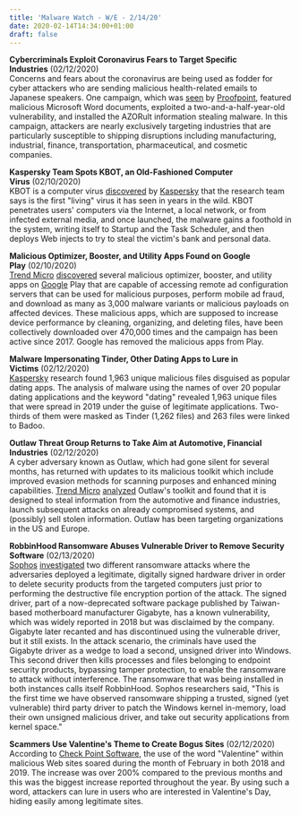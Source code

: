 ```yaml
---
title: 'Malware Watch - W/E - 2/14/20'
date: 2020-02-14T14:34:00+01:00
draft: false
---
```


**Cybercriminals Exploit Coronavirus Fears to Target Specific Industries** (02/12/2020)  
Concerns and fears about the coronavirus are being used as fodder for cyber attackers who are sending malicious health-related emails to Japanese speakers. One campaign, which was [seen](https://www.proofpoint.com/us/corporate-blog/post/coronavirus-themed-attacks-target-global-shipping-concerns) by [Proofpoint](http://www.proofpoint.com/), featured malicious Microsoft Word documents, exploited a two-and-a-half-year-old vulnerability, and installed the AZORult information stealing malware. In this campaign, attackers are nearly exclusively targeting industries that are particularly susceptible to shipping disruptions including manufacturing, industrial, finance, transportation, pharmaceutical, and cosmetic companies.

  

**Kaspersky Team Spots KBOT, an Old-Fashioned Computer Virus** (02/10/2020)  
KBOT is a computer virus [discovered](https://securelist.com/kbot-sometimes-they-come-back/96157/) by [Kaspersky](http://www.kaspersky.com/) that the research team says is the first "living" virus it has seen in years in the wild. KBOT penetrates users' computers via the Internet, a local network, or from infected external media, and once launched, the malware gains a foothold in the system, writing itself to Startup and the Task Scheduler, and then deploys Web injects to try to steal the victim's bank and personal data.

  

**Malicious Optimizer, Booster, and Utility Apps Found on Google Play** (02/10/2020)  
[Trend Micro](http://www.trendmicro.com/) [discovered](https://blog.trendmicro.com/trendlabs-security-intelligence/malicious-apps-on-google-play-communicate-with-trojans-install-malware-perform-mobile-ad-fraud/) several malicious optimizer, booster, and utility apps on [Google](http://www.google.com/) Play that are capable of accessing remote ad configuration servers that can be used for malicious purposes, perform mobile ad fraud, and download as many as 3,000 malware variants or malicious payloads on affected devices. These malicious apps, which are supposed to increase device performance by cleaning, organizing, and deleting files, have been collectively downloaded over 470,000 times and the campaign has been active since 2017. Google has removed the malicious apps from Play.

  

**Malware Impersonating Tinder, Other Dating Apps to Lure in Victims** (02/12/2020)  
[Kaspersky](http://www.kaspersky.com/) research found 1,963 unique malicious files disguised as popular dating apps. The analysis of malware using the names of over 20 popular dating applications and the keyword "dating" revealed 1,963 unique files that were spread in 2019 under the guise of legitimate applications. Two-thirds of them were masked as Tinder (1,262 files) and 263 files were linked to Badoo.

  

**Outlaw Threat Group Returns to Take Aim at Automotive, Financial Industries** (02/12/2020)  
A cyber adversary known as Outlaw, which had gone silent for several months, has returned with updates to its malicious toolkit which include improved evasion methods for scanning purposes and enhanced mining capabilities. [Trend Micro](http://www.trendmicro.com/) [analyzed](https://blog.trendmicro.com/trendlabs-security-intelligence/outlaw-updates-kit-to-kill-older-miner-versions-targets-more-systems/) Outlaw's toolkit and found that it is designed to steal information from the automotive and finance industries, launch subsequent attacks on already compromised systems, and (possibly) sell stolen information. Outlaw has been targeting organizations in the US and Europe.

  

**RobbinHood Ransomware Abuses Vulnerable Driver to Remove Security Software** (02/13/2020)  
[Sophos](http://www.sophos.com/) [investigated](https://news.sophos.com/en-us/2020/02/06/living-off-another-land-ransomware-borrows-vulnerable-driver-to-remove-security-software/) two different ransomware attacks where the adversaries deployed a legitimate, digitally signed hardware driver in order to delete security products from the targeted computers just prior to performing the destructive file encryption portion of the attack. The signed driver, part of a now-deprecated software package published by Taiwan-based motherboard manufacturer Gigabyte, has a known vulnerability, which was widely reported in 2018 but was disclaimed by the company. Gigabyte later recanted and has discontinued using the vulnerable driver, but it still exists. In the attack scenario, the criminals have used the Gigabyte driver as a wedge to load a second, unsigned driver into Windows. This second driver then kills processes and files belonging to endpoint security products, bypassing tamper protection, to enable the ransomware to attack without interference. The ransomware that was being installed in both instances calls itself RobbinHood. Sophos researchers said, "This is the first time we have observed ransomware shipping a trusted, signed (yet vulnerable) third party driver to patch the Windows kernel in-memory, load their own unsigned malicious driver, and take out security applications from kernel space."

  

**Scammers Use Valentine's Theme to Create Bogus Sites** (02/12/2020)  
According to [Check Point Software](http://www.checkpoint.com/), the use of the word "Valentine" within malicious Web sites soared during the month of February in both 2018 and 2019. The increase was over 200% compared to the previous months and this was the biggest increase reported throughout the year. By using such a word, attackers can lure in users who are interested in Valentine's Day, hiding easily among legitimate sites.